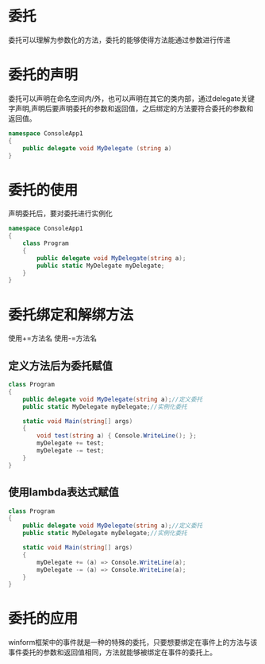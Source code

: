 # 委托
委托可以理解为参数化的方法，委托的能够使得方法能通过参数进行传递

# 委托的声明
委托可以声明在命名空间内/外，也可以声明在其它的类内部，通过delegate关键字声明,声明后要声明委托的参数和返回值，之后绑定的方法要符合委托的参数和返回值。

```csharp
namespace ConsoleApp1
{
    public delegate void MyDelegate (string a)   
}
```

# 委托的使用

声明委托后，要对委托进行实例化

```csharp
namespace ConsoleApp1
{
    class Program
    {
        public delegate void MyDelegate(string a);
        public static MyDelegate myDelegate;
    }
}
```

# 委托绑定和解绑方法

使用+=方法名
使用-=方法名

## 定义方法后为委托赋值

```csharp
class Program
{
    public delegate void MyDelegate(string a);//定义委托
    public static MyDelegate myDelegate;//实例化委托

    static void Main(string[] args)
    {
        void test(string a) { Console.WriteLine(); };
        myDelegate += test;
        myDelegate -= test;
    }
}
```

## 使用lambda表达式赋值

```csharp
class Program
{
    public delegate void MyDelegate(string a);//定义委托
    public static MyDelegate myDelegate;//实例化委托

    static void Main(string[] args)
    {
        myDelegate += (a) => Console.WriteLine(a);
        myDelegate -= (a) => Console.WriteLine(a);
    }
}
```

# 委托的应用
winform框架中的事件就是一种的特殊的委托，只要想要绑定在事件上的方法与该事件委托的参数和返回值相同，方法就能够被绑定在事件的委托上。